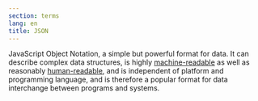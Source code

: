 ```yaml
---
section: terms
lang: en
title: JSON
---
```


JavaScript Object Notation, a simple but powerful format for data. It can describe complex data structures, is highly [machine-readable](../machine-readable/) as well as reasonably [human-readable](../human-readable/), and is independent of platform and programming language, and is therefore a popular format for data interchange between programs and systems.
